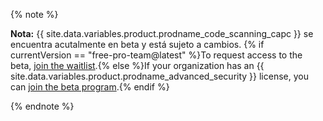 {% note %}

**Nota:** {{ site.data.variables.product.prodname_code_scanning_capc }} se encuentra acutalmente en beta y está sujeto a cambios. {% if currentVersion == "free-pro-team@latest" %}To request access to the beta, [join the waitlist](https://github.com/features/security/advanced-security/signup).{% else %}If your organization has an {{ site.data.variables.product.prodname_advanced_security }} license, you can [join the beta program](https://resources.github.com/beta-signup/).{% endif %}

{% endnote %}
